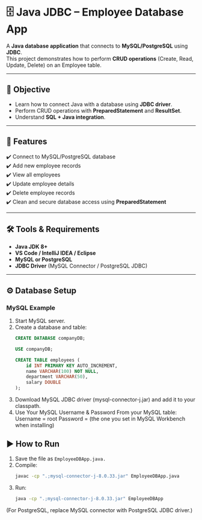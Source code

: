 # 🗄️ Java JDBC – Employee Database App

A **Java database application** that connects to **MySQL/PostgreSQL** using **JDBC**.  
This project demonstrates how to perform **CRUD operations** (Create, Read, Update, Delete) on an Employee table.

---

## 📖 Objective
- Learn how to connect Java with a database using **JDBC driver**.
- Perform CRUD operations with **PreparedStatement** and **ResultSet**.
- Understand **SQL + Java integration**.

---

## 🚀 Features
✔️ Connect to MySQL/PostgreSQL database  
✔️ Add new employee records  
✔️ View all employees  
✔️ Update employee details  
✔️ Delete employee records  
✔️ Clean and secure database access using **PreparedStatement**  

---

## 🛠 Tools & Requirements
- **Java JDK 8+**
- **VS Code / IntelliJ IDEA / Eclipse**
- **MySQL or PostgreSQL**
- **JDBC Driver** (MySQL Connector / PostgreSQL JDBC)

---

## ⚙️ Database Setup

### MySQL Example
1. Start MySQL server.  
2. Create a database and table:
   ```sql
   CREATE DATABASE companyDB;

   USE companyDB;

   CREATE TABLE employees (
       id INT PRIMARY KEY AUTO_INCREMENT,
       name VARCHAR(100) NOT NULL,
       department VARCHAR(50),
       salary DOUBLE
   );
3. Download MySQL JDBC driver (mysql-connector-j.jar) and add it to your classpath.
4. Use Your MySQL Username & Password From your MySQL table:
   Username = root
   Password = (the one you set in MySQL Workbench when installing)

## ▶️ How to Run
1. Save the file as `EmployeeDBApp.java.`
2. Compile:
   ```bash
   javac -cp ".;mysql-connector-j-8.0.33.jar" EmployeeDBApp.java
3. Run:
   ```bash
   java -cp ".;mysql-connector-j-8.0.33.jar" EmployeeDBApp


(For PostgreSQL, replace MySQL connector with PostgreSQL JDBC driver.)
